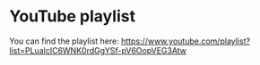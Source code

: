 # YouTube playlist
You can find the playlist here: https://www.youtube.com/playlist?list=PLualcIC6WNK0rdGgYSf-pV6OopVEG3Atw

